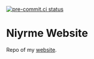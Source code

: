 [![pre-commit.ci status](https://results.pre-commit.ci/badge/github/niyrme/niyrme.xyz/Senpai.svg)](https://results.pre-commit.ci/latest/github/niyrme/niyrme.xyz/Senpai)

# Niyrme Website

Repo of my [website](https://niyrme.xyz/).
